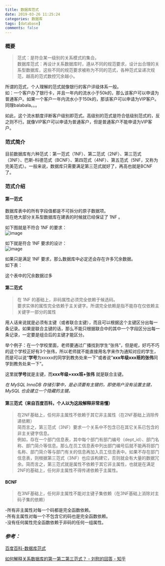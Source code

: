 ```yaml
---
title: 数据库范式
date: 2019-03-26 11:25:24
categories: 数据库
tags: [database]
comments: false
---
```

### 概要
>范式：是符合某一级别的关系模式的集合。  
数据库范式：再设计关系数据库时，遵从不同的规范要求，设计出合理的关系型数据库，这些不同的规范要求被称为不同的范式，各种范式呈递次规范，越高的范式数控冗余越小。  

所谓的范式，个人理解的范式就像银行的客户评级体系一般。  
如：一个客户办了银行卡，并且一年内的流水小于50k的，那么该客户可以申请为普通客户。如果一个客户一年内流水小于150k的，那该客户可以申请为VIP客户。同理balabala。。。  

如此，这个流水额度评断客户级别即范式。高级别的范式是符合低级别范式的，反之则不行。就像VIP客户可以申请为普通客户，但是普通客户不能申请为VIP客户。  


### 范式简介 
目前数据库有六种范式：第一范式（1NF）、第二范式（2NF）、第三范式（3NF）、巴斯-科德范式（BCNF）、第四范式（4NF）、第五范式（5NF，又称为完美范式）。一般来说，数据库只需要满足第三范式就好了，再高也就是BCNF了。  

### 范式介绍

#### 第一范式
数据库表中的所有字段值都是不可拆分的原子数据项。  
现在绝大部分关系型数据库在建表的时候就已经保证了 1NF 。  

如下图就是不符合 1NF 的要求：  
![image]()  

如下就是符合 1NF 要求的设计：  
![image]()  

如果只是满足 1NF 要求，那么数据库中必定还会存在许多冗余数据。  
如下表：  

这个表中的冗余数据过多
#### 第二范式
>在 1NF 的基础上，非码属性必须完全依赖于候选码。  
要求实体的属性完全依赖于主关键字。所谓完全依赖是指不能存在仅依赖主关键字一部分的属性

用人话来说就是必须有主键（或者联合主键），而且可以根据这个主键区分出每一条记录。如果是联合主键的话，那么不能只根据联合中的其中一个字段区分出每一条记录，一定要是组合后的主键才能区分。  

举个例子：在一个学校里面，老师要通过广播找到学生“张伟”，但是呢，好巧不巧的这个学校正好有3个张伟，所以老师就不能直接用名字来作为通知对应的学生，而是可以说“**学号**为xxxxx的同学到教务处来一下”或者说“**xxx年级xxx班的张伟**同学到教务处来一下”。  

这里就**学号**就是主键，而**xxx年级+xxx班+张伟** 就是联合主键。  

*在 MySQL InnoDB 存储引擎中，是必须要有主键的，即使用户没有设置主键，MySQL 也会建立一个隐藏的主键。*  

#### 第三范式（来自百度百科，个人以为这段解释非常易懂）

>在2NF基础上，任何非主属性不依赖于其它非主属性（在2NF基础上消除传递依赖）  
简而言之，第三范式（3NF）要求一个关系中不包含已在其它关系已包含的非主关键字信息。  
例如，存在一个部门信息表，其中每个部门有部门编号（dept_id）、部门名称、部门简介等信息。那么在员工信息表中列出部门编号后就不能再将部门名称、部门简介等与部门有关的信息再加入员工信息表中。如果不存在部门信息表，则根据第三范式（3NF）也应该构建它，否则就会有大量的数据冗余。简而言之，第三范式就是属性不依赖于其它非主属性，也就是在满足2NF的基础上，任何非主属性不得传递依赖于主属性。  


#### BCNF
>在3NF基础上，任何非主属性不能对主键子集依赖（在3NF基础上消除对主码子集的依赖）

-所有非主属性对每一个码都是完全函数依赖。  
-所有主属性对每一个不包含它的码也是完全函数依赖。  
-没有任何属性完全函数依赖于非码的任何一组属性。  



### *参考：*  
[百度百科-数据库范式](
https://baike.baidu.com/item/%E6%95%B0%E6%8D%AE%E5%BA%93%E8%8C%83%E5%BC%8F/7309898)  

[如何解释关系数据库的第一第二第三范式？ - 刘慰的回答 - 知乎](
https://www.zhihu.com/question/24696366/answer/29189700)  